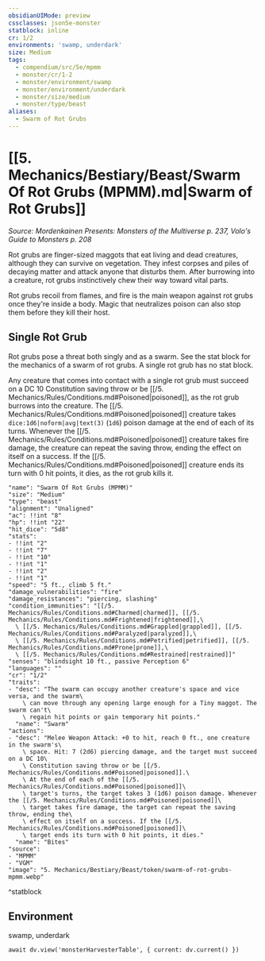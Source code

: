 ```yaml
---
obsidianUIMode: preview
cssclasses: json5e-monster
statblock: inline
cr: 1/2
environments: 'swamp, underdark'
size: Medium
tags:
  - compendium/src/5e/mpmm
  - monster/cr/1-2
  - monster/environment/swamp
  - monster/environment/underdark
  - monster/size/medium
  - monster/type/beast
aliases:
  - Swarm of Rot Grubs
---
```

# [[5. Mechanics/Bestiary/Beast/Swarm Of Rot Grubs (MPMM).md|Swarm of Rot Grubs]]
*Source: Mordenkainen Presents: Monsters of the Multiverse p. 237, Volo's Guide to Monsters p. 208*

Rot grubs are finger-sized maggots that eat living and dead creatures, although they can survive on vegetation. They infest corpses and piles of decaying matter and attack anyone that disturbs them. After burrowing into a creature, rot grubs instinctively chew their way toward vital parts.

Rot grubs recoil from flames, and fire is the main weapon against rot grubs once they're inside a body. Magic that neutralizes poison can also stop them before they kill their host.

## Single Rot Grub

Rot grubs pose a threat both singly and as a swarm. See the stat block for the mechanics of a swarm of rot grubs. A single rot grub has no stat block.

Any creature that comes into contact with a single rot grub must succeed on a DC 10 Constitution saving throw or be [[/5. Mechanics/Rules/Conditions.md#Poisoned|poisoned]], as the rot grub burrows into the creature. The [[/5. Mechanics/Rules/Conditions.md#Poisoned|poisoned]] creature takes `dice:1d6|noform|avg|text(3)` (`1d6`) poison damage at the end of each of its turns. Whenever the [[/5. Mechanics/Rules/Conditions.md#Poisoned|poisoned]] creature takes fire damage, the creature can repeat the saving throw, ending the effect on itself on a success. If the [[/5. Mechanics/Rules/Conditions.md#Poisoned|poisoned]] creature ends its turn with 0 hit points, it dies, as the rot grub kills it.

```statblock
"name": "Swarm Of Rot Grubs (MPMM)"
"size": "Medium"
"type": "beast"
"alignment": "Unaligned"
"ac": !!int "8"
"hp": !!int "22"
"hit_dice": "5d8"
"stats":
- !!int "2"
- !!int "7"
- !!int "10"
- !!int "1"
- !!int "2"
- !!int "1"
"speed": "5 ft., climb 5 ft."
"damage_vulnerabilities": "fire"
"damage_resistances": "piercing, slashing"
"condition_immunities": "[[/5. Mechanics/Rules/Conditions.md#Charmed|charmed]], [[/5. Mechanics/Rules/Conditions.md#Frightened|frightened]],\
  \ [[/5. Mechanics/Rules/Conditions.md#Grappled|grappled]], [[/5. Mechanics/Rules/Conditions.md#Paralyzed|paralyzed]],\
  \ [[/5. Mechanics/Rules/Conditions.md#Petrified|petrified]], [[/5. Mechanics/Rules/Conditions.md#Prone|prone]],\
  \ [[/5. Mechanics/Rules/Conditions.md#Restrained|restrained]]"
"senses": "blindsight 10 ft., passive Perception 6"
"languages": ""
"cr": "1/2"
"traits":
- "desc": "The swarm can occupy another creature's space and vice versa, and the swarm\
    \ can move through any opening large enough for a Tiny maggot. The swarm can't\
    \ regain hit points or gain temporary hit points."
  "name": "Swarm"
"actions":
- "desc": "Melee Weapon Attack: +0 to hit, reach 0 ft., one creature in the swarm's\
    \ space. Hit: 7 (2d6) piercing damage, and the target must succeed on a DC 10\
    \ Constitution saving throw or be [[/5. Mechanics/Rules/Conditions.md#Poisoned|poisoned]].\
    \ At the end of each of the [[/5. Mechanics/Rules/Conditions.md#Poisoned|poisoned]]\
    \ target's turns, the target takes 3 (1d6) poison damage. Whenever the [[/5. Mechanics/Rules/Conditions.md#Poisoned|poisoned]]\
    \ target takes fire damage, the target can repeat the saving throw, ending the\
    \ effect on itself on a success. If the [[/5. Mechanics/Rules/Conditions.md#Poisoned|poisoned]]\
    \ target ends its turn with 0 hit points, it dies."
  "name": "Bites"
"source":
- "MPMM"
- "VGM"
"image": "5. Mechanics/Bestiary/Beast/token/swarm-of-rot-grubs-mpmm.webp"
```
^statblock

## Environment

swamp, underdark

```dataviewjs
await dv.view('monsterHarvesterTable', { current: dv.current() })
```
